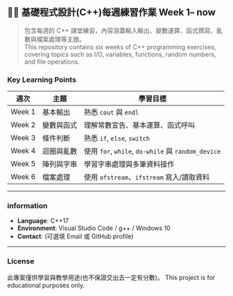 
## 🧑‍💻 基礎程式設計(C++)每週練習作業 Week 1– now

> 包含每週的 C++ 課堂練習，內容涵蓋輸入輸出、變數運算、函式撰寫、亂數與檔案處理等主題。  
> This repository contains six weeks of C++ programming exercises, covering topics such as I/O, variables, functions, random numbers, and file operations.


### Key Learning Points

| 週次     | 主題    | 學習目標                                            |
| ------ | ----- | ----------------------------------------------- |
| Week 1 | 基本輸出  | 熟悉 `cout` 與 `endl`                              |
| Week 2 | 變數與函式 | 理解常數宣告、基本運算、函式呼叫                                |
| Week 3 | 條件判斷  | 熟悉 `if`, `else`, `switch`                       |
| Week 4 | 迴圈與亂數 | 使用 `for`, `while`, `do-while` 與 `random_device` |
| Week 5 | 陣列與字串 | 學習字串處理與多筆資料操作                                   |
| Week 6 | 檔案處理  | 使用 `ofstream`、`ifstream` 寫入/讀取資料                |

---

### information

* **Language**: C++17
* **Environment**: Visual Studio Code / g++ / Windows 10
* **Contact**: (可選填 Email 或 GitHub profile)

---

### License

此專案僅供學習與教學用途(也不保證交出去一定有分數)。
This project is for educational purposes only.


